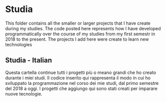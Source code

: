 # Studia
This folder contains all the smaller or larger projects that I have create during my studies. 
The code posted here represents how I have developed programmatically over the course of my studies from my first
semestr in 2018 to the present. The projects I add here were create to learn new technologies

## Studia - Italian
Questa cartella continue tutti i progetti più o meano grandi che ho creato durante i miei studi.
Il codice inserito qui rappresenta il modo in cui ho sviluppato la programmazione nel corso dei mie studi,
dal primo semestre del 2018 a oggi. I progetti che aggiungo qui sono stati creati per imparare nuove tecnologie.
